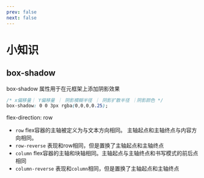 ```yaml
---
prev: false
next: false
---
```

# 小知识

## box-shadow

box-shadow 属性用于在元框架上添加阴影效果

```css
/* x偏移量｜ Y偏移量 ｜ 阴影模糊半径 ｜ 阴影扩散半径 ｜阴影颜色 */
box-shadow: 0 0 3px rgba(0,0,0,0.25);
```

flex-direction: row

- `row`
flex容器的主轴被定义为与文本方向相同。 主轴起点和主轴终点与内容方向相同。
- `row-reverse`
表现和row相同，但是置换了主轴起点和主轴终点
- `column`
flex容器的主轴和块轴相同。主轴起点与主轴终点和书写模式的前后点相同
- `column-reverse`
表现和`column`相同，但是置换了主轴起点和主轴终点
